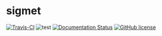 # sigmet
[![Travis-CI](https://travis-ci.org/agupta01/sigmet.svg?branch=master)](https://travis-ci.org/agupta01/sigmet.svg?branch=master)
![test](https://github.com/agupta01/sigmet/workflows/.github/workflows/Python%20Tests/badge.svg)
[![Documentation Status](https://readthedocs.org/projects/sigmet/badge/?version=latest)](https://sigmet.readthedocs.io/en/latest/?badge=latest)
[![GitHub license](https://img.shields.io/github/license/agupta01/sigmet.svg)](https://github.com/agupta01/sigmet/master/LICENSE)
